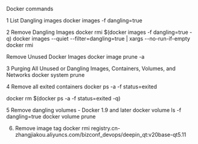 Docker commands

1 List Dangling images
  docker images -f dangling=true
  
2 Remove Dangling Images
  docker rmi $(docker images -f dangling=true -q)
  docker images --quiet --filter=dangling=true | xargs --no-run-if-empty docker rmi
  
  Remove Unused Docker Images
  docker image prune -a
  
3 Purging All Unused or Dangling Images, Containers, Volumes, and Networks
  docker system prune
  
4 Remove all exited containers
  docker ps -a -f status=exited
  
  docker rm $(docker ps -a -f status=exited -q)
  
5 Remove dangling volumes - Docker 1.9 and later
  docker volume ls -f dangling=true
  docker volume prune
  
6. Remove image tag
   docker rmi registry.cn-zhangjiakou.aliyuncs.com/bizconf_devops/deepin_qt:v20base-qt5.11